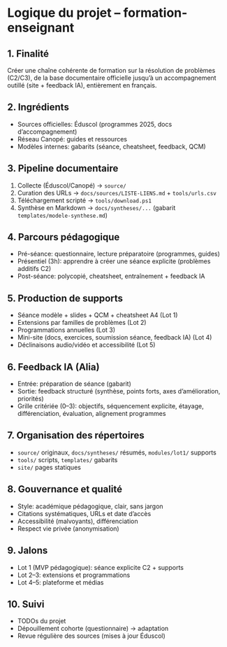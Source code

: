 # Logique du projet – formation-enseignant

## 1. Finalité
Créer une chaîne cohérente de formation sur la résolution de problèmes (C2/C3), de la base documentaire officielle jusqu’à un accompagnement outillé (site + feedback IA), entièrement en français.

## 2. Ingrédients
- Sources officielles: Éduscol (programmes 2025, docs d’accompagnement)
- Réseau Canopé: guides et ressources
- Modèles internes: gabarits (séance, cheatsheet, feedback, QCM)

## 3. Pipeline documentaire
1) Collecte (Éduscol/Canopé) → `source/`
2) Curation des URLs → `docs/sources/LISTE-LIENS.md` + `tools/urls.csv`
3) Téléchargement scripté → `tools/download.ps1`
4) Synthèse en Markdown → `docs/syntheses/...` (gabarit `templates/modele-synthese.md`)

## 4. Parcours pédagogique
- Pré-séance: questionnaire, lecture préparatoire (programmes, guides)
- Présentiel (3h): apprendre à créer une séance explicite (problèmes additifs C2)
- Post-séance: polycopié, cheatsheet, entraînement + feedback IA

## 5. Production de supports
- Séance modèle + slides + QCM + cheatsheet A4 (Lot 1)
- Extensions par familles de problèmes (Lot 2)
- Programmations annuelles (Lot 3)
- Mini-site (docs, exercices, soumission séance, feedback IA) (Lot 4)
- Déclinaisons audio/vidéo et accessibilité (Lot 5)

## 6. Feedback IA (Alia)
- Entrée: préparation de séance (gabarit)
- Sortie: feedback structuré (synthèse, points forts, axes d’amélioration, priorités)
- Grille critériée (0–3): objectifs, séquencement explicite, étayage, différenciation, évaluation, alignement programmes

## 7. Organisation des répertoires
- `source/` originaux, `docs/syntheses/` résumés, `modules/lot1/` supports
- `tools/` scripts, `templates/` gabarits
- `site/` pages statiques

## 8. Gouvernance et qualité
- Style: académique pédagogique, clair, sans jargon
- Citations systématiques, URLs et date d’accès
- Accessibilité (malvoyants), différenciation
- Respect vie privée (anonymisation)

## 9. Jalons
- Lot 1 (MVP pédagogique): séance explicite C2 + supports
- Lot 2–3: extensions et programmations
- Lot 4–5: plateforme et médias

## 10. Suivi
- TODOs du projet
- Dépouillement cohorte (questionnaire) → adaptation
- Revue régulière des sources (mises à jour Éduscol)
